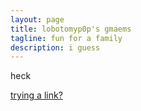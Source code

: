 ```yaml
---
layout: page
title: lobotomyp0p's gmaems
tagline: fun for a family
description: i guess
---
```


heck

[trying a link?](https:lobotomyp0p.github.io/garbage_knight_draft-4.html)
